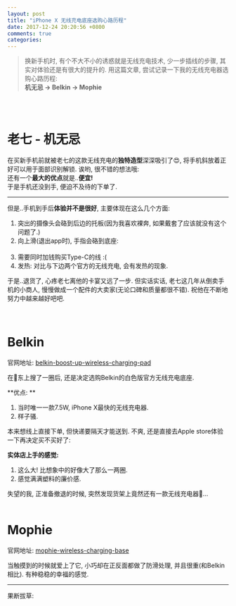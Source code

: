 ```yaml
---
layout: post
title: "iPhone X 无线充电底座选购心路历程"
date: 2017-12-24 20:20:56 +0800
comments: true
categories: 
---
```


> 换新手机时, 有个不大不小的诱惑就是无线充电技术, 少一步插线的步骤, 其实对体验还是有很大的提升的. 用这篇文章, 尝试记录一下我的无线充电器选购心路历程:   
**机无忌 → Belkin → Mophie**    
<!--more-->
<br><br>  


# 老七 - 机无忌
在买新手机前就被老七的这款无线充电的**独特造型**深深吸引了😍, 将手机斜放着正好可以用于面部识别解锁. 诶哟, 很不错的想法哦:  
<img style="max-height:350px" class="lazy" data-original="/images/blog/171212_three_wireless_chargers_review/laoqi.png">   
还有一个**最大的优点**就是..**便宜!**    
于是手机还没到手, 便迫不及待的下单了.     

---

但是..手机到手后**体验并不是很好**, 主要体现在这么几个方面:   

1. 突出的摄像头会硌到后边的托板(因为我喜欢裸奔, 如果戴套了应该就没有这个问题了.)   
2. 向上滑(退出app时), 手指会硌到底座:<br>     <img style="max-height:200px" class="lazy" data-original="/images/blog/171212_three_wireless_chargers_review/laoqi1.png">
3. 需要同时加钱购买Type-C的线 :(   
4. 发热: 对比与下边两个官方的无线充电, 会有发热的现象.    

于是..退货了, 心疼老七离他的卡宴又远了一步. 但实话实话, 老七这几年从倒卖手机的小商人, 慢慢做成一个配件的大卖家(无论口碑和质量都很不错). 祝他在不断地努力中越来越好吧吧.   
<br><br> 

# Belkin
官网地址: [belkin-boost-up-wireless-charging-pad](https://www.apple.com/cn/shop/product/HL802CH/A/belkin-boost-up-wireless-charging-pad?fnode=97)   


在🐶东上搜了一圈后, 还是决定选购Belkin的白色版官方无线充电底座.   

**优点: **   

1. 当时唯一一款7.5W, iPhone X最快的无线充电器.
2. 样子骚.   

本来想线上直接下单, 但快递要隔天才能送到. 不爽, 还是直接去Apple store体验一下再决定买不买好了:   
<img style="max-height:500px" class="lazy" data-original="/images/blog/171212_three_wireless_chargers_review/belkin.jpg">

**实体店上手的感觉:**    

1. 这么大! 比想象中的好像大了那么一两圈.   
2. 感觉满满塑料的廉价感.

失望的我, 正准备撤退的时候, 突然发现货架上竟然还有一款无线充电器🤔...
<br><br> 


# Mophie
官网地址: [mophie-wireless-charging-base](https://www.apple.com/cn/shop/product/HL812CH/A/mophie-wireless-charging-base)   

当触摸到的时候就爱上了它, 小巧却在正反面都做了防滑处理, 并且很重(和Belkin相比). 有种稳稳的幸福的感觉.   
<img style="max-height:400px" class="lazy" data-original="/images/blog/171212_three_wireless_chargers_review/mophie1.jpg">

---

果断拔草:    
<img style="max-height:500px" class="lazy" data-original="/images/blog/171212_three_wireless_chargers_review/mophie2.jpg">



